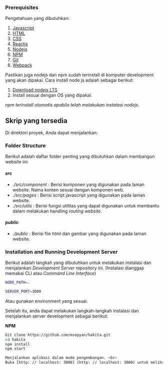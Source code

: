 ### Prerequisites

Pengetahuan yang dibutuhkan: 

1. [Javascript](https://javascript.info)
2. [HTML](https://www.w3schools.com/html/html_intro.asp)
3. [CSS](https://www.w3schools.com/css/)
4. [Reactjs](https://reactjs.org/)
5. [Nodejs](https://nodejs.org/en/)
6. [NPM](https://www.npmjs.com)
7. [Git](https://try.github.io/levels/1/challenges/1)
8. [Webpack](https://webpack.js.org/) 


Pastikan juga nodejs dan npm sudah terinstall di komputer development yang akan dipakai. Cara install node js adalah sebagai berikut: 

1. [Download nodejs LTS](https://nodejs.org/en/download/)
2. Install sesuai dengan OS yang dipakai.

_npm terinstall otomatis apabila telah melakukan instalasi nodejs._

## Skrip yang tersedia

Di direktori proyek, Anda dapat menjalankan:
### Folder Structure
Berikut adalah daftar folder penting yang dibutuhkan dalam membangun website ini: 

#### *src*
- _./src/component_ : Berisi komponen yang digunakan pada laman website. Nama konten sesuai dengan komponen web.
- _./src/pages_ : Berisi script javascript yang digunakan pada laman website.
- _./src/utils_ : Berisi fungsi utilitas yang dapat digunakan untuk membantu dalam melakukan handling  _routing website_. 

#### *public*
- _./public_ : Berisi file html dan gambar yang digunakan pada laman website.

### Installation and Running Development Server

Berikut adalah langkah yang dibutuhkan untuk melakukan instalasi dan menjalankan _Development Server_ repository ini. (Instalasi dianggap memakai CLI atau _Command Line Interface_)

```bash
NODE_PATH=.

SERVER_PORT=3000
```

Atau gunakan environment yang sesuai.

Setelah itu, anda dapat melakukan langkah-langkah instalasi dan menjalankan server development sebagai berikut: 

**NPM**

```sh
Git clone https://github.com/msopyan/hakita.git
cd hakita
npm install
npm start

Menjalankan aplikasi dalam mode pengembangan. <br>
Buka [http: // localhost: 3000] (http: // localhost: 3000) untuk melihatnya di browser.

